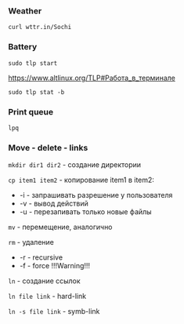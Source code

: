 ### Weather

```curl wttr.in/Sochi```

### Battery

```sudo tlp start```

https://www.altlinux.org/TLP#Работа_в_терминале

```sudo tlp stat -b```

### Print queue

```lpq```

### Move - delete - links
```mkdir dir1 dir2``` - создание директории

```cp item1 item2```  - копирование item1 в item2:
- -i - запрашивать разрешение у пользователя
- -v - вывод действий 
- -u - перезапивать только новые файлы

```mv``` - перемещение, аналогично

```rm``` - удаление
- -r - recursive
- -f - force
!!!Warning!!! 

```ln``` - создание ссылок

```ln file link``` - hard-link

```ln -s file link``` - symb-link

